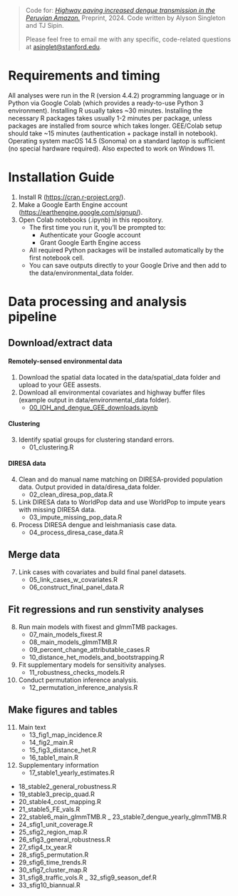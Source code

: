 > Code for: [_Highway paving increased dengue transmission in the Peruvian Amazon._](https://www.medrxiv.org/content/10.1101/2024.11.15.24317406v1) Preprint, 2024. Code written by Alyson Singleton and TJ Sipin.
>
> Please feel free to email me with any specific, code-related questions at asinglet@stanford.edu.

# Requirements and timing
All analyses were run in the R (version 4.4.2) programming language or in Python via Google Colab (which provides a ready-to-use Python 3 environment). Installing R usually takes ~30 minutes. Installing the necessary R packages takes usually 1-2 minutes per package, unless packages are installed from source which takes longer. GEE/Colab setup should take ~15 minutes (authentication + package install in notebook). Operating system macOS 14.5 (Sonoma) on a standard laptop is sufficient (no special hardware required). Also expected to work on Windows 11.

# Installation Guide
1) Install R (https://cran.r-project.org/).
2) Make a Google Earth Engine account (https://earthengine.google.com/signup/).
3) Open Colab notebooks (.ipynb) in this repository.
   - The first time you run it, you’ll be prompted to:
      - Authenticate your Google account
      - Grant Google Earth Engine access
   - All required Python packages will be installed automatically by the first notebook cell.
   - You can save outputs directly to your Google Drive and then add to the data/environmental_data folder.

# Data processing and analysis pipeline

## Download/extract data

#### Remotely-sensed environmental data
1) Download the spatial data located in the data/spatial_data folder and upload to your GEE assests.
2) Download all environmental covariates and highway buffer files (example output in data/environmental_data folder).
   - [00_IOH_and_dengue_GEE_downloads.ipynb](https://colab.research.google.com/drive/1NuFvsgjjnNCU4ZElD4kMuuzfHIACS-fD?usp=sharing)

#### Clustering
3) Identify spatial groups for clustering standard errors.
   - 01_clustering.R 

#### DIRESA data
4) Clean and do manual name matching on DIRESA-provided population data. Output provided in data/diresa_data folder.
   - 02_clean_diresa_pop_data.R 
5) Link DIRESA data to WorldPop data and use WorldPop to impute years with missing DIRESA data.
   - 03_impute_missing_pop_data.R 
6) Process DIRESA dengue and leishmaniasis case data.
   - 04_process_diresa_case_data.R

## Merge data
7) Link cases with covariates and build final panel datasets.
   - 05_link_cases_w_covariates.R
   - 06_construct_final_panel_data.R

## Fit regressions and run senstivity analyses
8) Run main models with fixest and glmmTMB packages.
   - 07_main_models_fixest.R
   - 08_main_models_glmmTMB.R
   - 09_percent_change_attributable_cases.R
   - 10_distance_het_models_and_bootstrapping.R
9) Fit supplementary models for sensitivity analyses.
    - 11_robustness_checks_models.R
10) Conduct permutation inference analysis.
    - 12_permutation_inference_analysis.R
   
## Make figures and tables
11) Main text
    - 13_fig1_map_incidence.R
    - 14_fig2_main.R
    - 15_fig3_distance_het.R
    - 16_table1_main.R
12) Supplementary information
    - 17_stable1_yearly_estimates.R
   - 18_stable2_general_robustness.R
   - 19_stable3_precip_quad.R
   - 20_stable4_cost_mapping.R
   - 21_stable5_FE_vals.R
   - 22_stable6_main_glmmTMB.R
   _ 23_stable7_dengue_yearly_glmmTMB.R
   - 24_sfig1_unit_coverage.R
   - 25_sfig2_region_map.R
   - 26_sfig3_general_robustness.R
   - 27_sfig4_tx_year.R
   - 28_sfig5_permutation.R
   - 29_sfig6_time_trends.R
   - 30_sfig7_cluster_map.R
   - 31_sfig8_traffic_vols.R
   _ 32_sfig9_season_def.R
   - 33_sfig10_biannual.R
